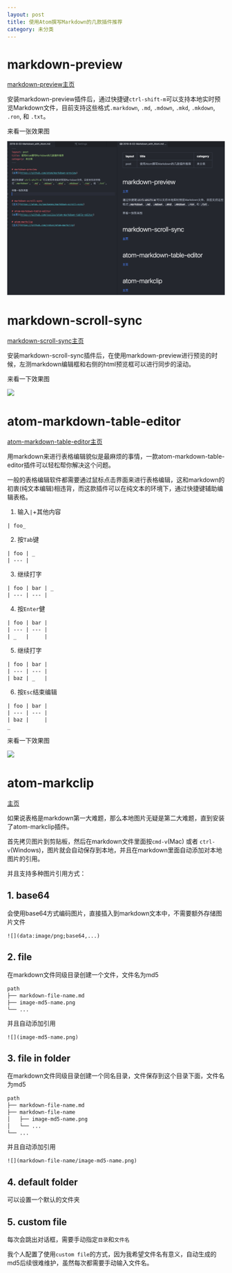 ```yaml
---
layout: post
title: 使用Atom撰写Markdown的几款插件推荐
category: 未分类
---
```


# markdown-preview
[markdown-preview主页](https://github.com/atom/markdown-preview)

安装markdown-preview插件后，通过快捷键`ctrl-shift-m`可以支持本地实时预览Markdown文件，目前支持这些格式`.markdown`, `.md`, `.mdown`, `.mkd`, `.mkdown`, `.ron`, 和 `.txt`。

来看一张效果图

![](../../images/2019-8-02-Markdown_with_Atom/preview.png)

# markdown-scroll-sync
[markdown-scroll-sync主页](https://atom.io/packages/markdown-scroll-sync)

安装markdown-scroll-sync插件后，在使用markdown-preview进行预览的时候，左测markdown编辑框和右侧的html预览框可以进行同步的滚动。

来看一下效果图

![](https://i.github-camo.com/a0f171c5c0f3ca4403ae288ca45ee2035906c184/68747470733a2f2f636c6f75642e67697468756275736572636f6e74656e742e636f6d2f6173736574732f3831313435352f31313331373235392f63356239623063322d386664632d313165352d386638352d6237646565666235323563352e676966)

# atom-markdown-table-editor
[atom-markdown-table-editor主页](https://github.com/susisu/atom-markdown-table-editor)

用markdown来进行表格编辑貌似是最麻烦的事情，一款atom-markdown-table-editor插件可以轻松帮你解决这个问题。

一般的表格编辑软件都需要通过鼠标点击界面来进行表格编辑，这和markdown的初衷(纯文本编辑)相违背，而这款插件可以在纯文本的环境下，通过快捷键辅助编辑表格。

1. 输入`|`+其他内容
```
| foo_
```

2. 按`Tab`键
```
| foo | _
| --- |
```

3. 继续打字
```
| foo | bar | _
| --- | --- |
```

4. 按`Enter`健
```
| foo | bar |
| --- | --- |
| _   |     |
```

5. 继续打字
```
| foo | bar |
| --- | --- |
| baz | _   |
```

6. 按`Esc`结束编辑
```
| foo | bar |
| --- | --- |
| baz |     |
_
```

来看一下效果图

![](https://github.com/susisu/markdown-table-editor/wiki/images/demo.gif)

# atom-markclip
[主页](https://github.com/csbun/atom-markclip)

如果说表格是markdown第一大难题，那么本地图片无疑是第二大难题，直到安装了atom-markclip插件。

首先拷贝图片到剪贴板，然后在markdown文件里面按`cmd-v`(Mac) 或者 `ctrl-v`(Windows)，图片就会自动保存到本地，并且在markdown里面自动添加对本地图片的引用。

并且支持多种图片引用方式：

## 1. base64

会使用base64方式编码图片，直接插入到markdown文本中，不需要额外存储图片文件
```
![](data:image/png;base64,...)
```

## 2. file

在markdown文件同级目录创建一个文件，文件名为md5
```
path
├── markdown-file-name.md
├── image-md5-name.png
└── ...
```

并且自动添加引用
```
![](image-md5-name.png)
```

## 3. file in folder

在markdown文件同级目录创建一个同名目录，文件保存到这个目录下面，文件名为md5
```
path
├── markdown-file-name.md
├── markdown-file-name
│   ├── image-md5-name.png
│   └── ...
└── ...
```

并且自动添加引用
```
![](markdown-file-name/image-md5-name.png)
```

## 4. default folder

可以设置一个默认的文件夹

## 5. custom file

每次会跳出对话框，需要手动指定`目录`和`文件名`

我个人配置了使用`custom file`的方式，因为我希望文件名有意义，自动生成的md5后续很难维护，虽然每次都需要手动输入文件名。
